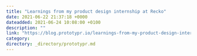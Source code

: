 ```yaml
---
title: "Learnings from my product design internship at Recko"
date: 2021-06-22 21:37:18 +0000
dateadded: 2021-06-24 10:08:00 +0100
description: ""
link: "https://blog.prototypr.io/learnings-from-my-product-design-internship-at-recko-e83f46871a50?source=rss----eb297ea1161a---4"
category:
directory: _directory/prototypr.md
---
```

